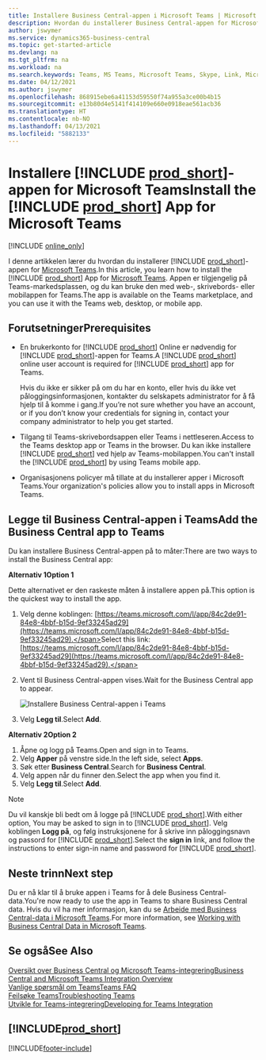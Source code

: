 ```yaml
---
title: Installere Business Central-appen i Microsoft Teams | Microsoft Docs
description: Hvordan du installerer Business Central-appen for Microsoft Teams.
author: jswymer
ms.service: dynamics365-business-central
ms.topic: get-started-article
ms.devlang: na
ms.tgt_pltfrm: na
ms.workload: na
ms.search.keywords: Teams, MS Teams, Microsoft Teams, Skype, Link, Microsoft 365, collaborate, collaboration, teamwork
ms.date: 04/12/2021
ms.author: jswymer
ms.openlocfilehash: 868915ebe6a41153d59550f74a955a3ce00b4b15
ms.sourcegitcommit: e13b80d4e5141f414109e660e0918eae561acb36
ms.translationtype: HT
ms.contentlocale: nb-NO
ms.lasthandoff: 04/13/2021
ms.locfileid: "5882133"
---
```

# <a name="install-the-prod_short-app-for-microsoft-teams"></a><span data-ttu-id="46864-103">Installere [!INCLUDE [prod_short](includes/prod_short.md)]-appen for Microsoft Teams</span><span class="sxs-lookup"><span data-stu-id="46864-103">Install the [!INCLUDE [prod_short](includes/prod_short.md)] App for Microsoft Teams</span></span>

[!INCLUDE [online_only](includes/online_only.md)]

<span data-ttu-id="46864-104">I denne artikkelen lærer du hvordan du installerer [!INCLUDE [prod_short](includes/prod_short.md)]-appen for [Microsoft Teams](https://www.microsoft.com/en-us/microsoft-365/microsoft-teams).</span><span class="sxs-lookup"><span data-stu-id="46864-104">In this article, you learn how to install the [!INCLUDE [prod_short](includes/prod_short.md)] App for [Microsoft Teams](https://www.microsoft.com/en-us/microsoft-365/microsoft-teams).</span></span> <span data-ttu-id="46864-105">Appen er tilgjengelig på Teams-markedsplassen, og du kan bruke den med web-, skrivebords- eller mobilappen for Teams.</span><span class="sxs-lookup"><span data-stu-id="46864-105">The app is available on the Teams marketplace, and you can use it with the Teams web, desktop, or mobile app.</span></span>

## <a name="prerequisites"></a><span data-ttu-id="46864-106">Forutsetninger</span><span class="sxs-lookup"><span data-stu-id="46864-106">Prerequisites</span></span>

- <span data-ttu-id="46864-107">En brukerkonto for [!INCLUDE [prod_short](includes/prod_short.md)] Online er nødvendig for [!INCLUDE [prod_short](includes/prod_short.md)]-appen for Teams.</span><span class="sxs-lookup"><span data-stu-id="46864-107">A [!INCLUDE [prod_short](includes/prod_short.md)] online user account is required for [!INCLUDE [prod_short](includes/prod_short.md)] app for Teams.</span></span>

    <span data-ttu-id="46864-108">Hvis du ikke er sikker på om du har en konto, eller hvis du ikke vet påloggingsinformasjonen, kontakter du selskapets administrator for å få hjelp til å komme i gang.</span><span class="sxs-lookup"><span data-stu-id="46864-108">If you’re not sure whether you have an account, or if you don’t know your credentials for signing in, contact your company administrator to help you get started.</span></span>

- <span data-ttu-id="46864-109">Tilgang til Teams-skrivebordsappen eller Teams i nettleseren.</span><span class="sxs-lookup"><span data-stu-id="46864-109">Access to the Teams desktop app or Teams in the browser.</span></span> <span data-ttu-id="46864-110">Du kan ikke installere [!INCLUDE [prod_short](includes/prod_short.md)] ved hjelp av Teams-mobilappen.</span><span class="sxs-lookup"><span data-stu-id="46864-110">You can't install the [!INCLUDE [prod_short](includes/prod_short.md)] by using Teams mobile app.</span></span>

- <span data-ttu-id="46864-111">Organisasjonens policyer må tillate at du installerer apper i Microsoft Teams.</span><span class="sxs-lookup"><span data-stu-id="46864-111">Your organization's policies allow you to install apps in Microsoft Teams.</span></span>

## <a name="add-the-business-central-app-to-teams"></a><span data-ttu-id="46864-112">Legge til Business Central-appen i Teams</span><span class="sxs-lookup"><span data-stu-id="46864-112">Add the Business Central app to Teams</span></span>

<span data-ttu-id="46864-113">Du kan installere Business Central-appen på to måter:</span><span class="sxs-lookup"><span data-stu-id="46864-113">There are two ways to install the Business Central app:</span></span>

<span data-ttu-id="46864-114">**Alternativ 1**</span><span class="sxs-lookup"><span data-stu-id="46864-114">**Option 1**</span></span>

<span data-ttu-id="46864-115">Dette alternativet er den raskeste måten å installere appen på.</span><span class="sxs-lookup"><span data-stu-id="46864-115">This option is the quickest way to install the app.</span></span>

1. <span data-ttu-id="46864-116">Velg denne koblingen: [https://teams.microsoft.com/l/app/84c2de91-84e8-4bbf-b15d-9ef33245ad29](https://teams.microsoft.com/l/app/84c2de91-84e8-4bbf-b15d-9ef33245ad29).</span><span class="sxs-lookup"><span data-stu-id="46864-116">Select this link: [https://teams.microsoft.com/l/app/84c2de91-84e8-4bbf-b15d-9ef33245ad29](https://teams.microsoft.com/l/app/84c2de91-84e8-4bbf-b15d-9ef33245ad29).</span></span>

2. <span data-ttu-id="46864-117">Vent til Business Central-appen vises.</span><span class="sxs-lookup"><span data-stu-id="46864-117">Wait for the Business Central app to appear.</span></span>

    ![Installere Business Central-appen i Teams](media/teams-install-app.png)

3. <span data-ttu-id="46864-119">Velg **Legg til**.</span><span class="sxs-lookup"><span data-stu-id="46864-119">Select **Add**.</span></span>

<span data-ttu-id="46864-120">**Alternativ 2**</span><span class="sxs-lookup"><span data-stu-id="46864-120">**Option 2**</span></span>

1. <span data-ttu-id="46864-121">Åpne og logg på Teams.</span><span class="sxs-lookup"><span data-stu-id="46864-121">Open and sign in to Teams.</span></span>
2. <span data-ttu-id="46864-122">Velg **Apper** på venstre side.</span><span class="sxs-lookup"><span data-stu-id="46864-122">In the left side, select **Apps**.</span></span>
3. <span data-ttu-id="46864-123">Søk etter **Business Central**.</span><span class="sxs-lookup"><span data-stu-id="46864-123">Search for **Business Central**.</span></span>
4. <span data-ttu-id="46864-124">Velg appen når du finner den.</span><span class="sxs-lookup"><span data-stu-id="46864-124">Select the app when you find it.</span></span>
5. <span data-ttu-id="46864-125">Velg **Legg til**.</span><span class="sxs-lookup"><span data-stu-id="46864-125">Select **Add**.</span></span>

> [!NOTE]
> <span data-ttu-id="46864-126">Du vil kanskje bli bedt om å logge på [!INCLUDE [prod_short](includes/prod_short.md)].</span><span class="sxs-lookup"><span data-stu-id="46864-126">With either option, You may be asked to sign in to [!INCLUDE [prod_short](includes/prod_short.md)].</span></span> <span data-ttu-id="46864-127">Velg koblingen **Logg på**, og følg instruksjonene for å skrive inn påloggingsnavn og passord for [!INCLUDE [prod_short](includes/prod_short.md)].</span><span class="sxs-lookup"><span data-stu-id="46864-127">Select the **sign in** link, and follow the instructions to enter sign-in name and password for [!INCLUDE [prod_short](includes/prod_short.md)].</span></span>

## <a name="next-step"></a><span data-ttu-id="46864-128">Neste trinn</span><span class="sxs-lookup"><span data-stu-id="46864-128">Next step</span></span>

<span data-ttu-id="46864-129">Du er nå klar til å bruke appen i Teams for å dele Business Central-data.</span><span class="sxs-lookup"><span data-stu-id="46864-129">You're now ready to use the app in Teams to share Business Central data.</span></span> <span data-ttu-id="46864-130">Hvis du vil ha mer informasjon, kan du se [Arbeide med Business Central-data i Microsoft Teams](across-working-with-teams.md).</span><span class="sxs-lookup"><span data-stu-id="46864-130">For more information, see [Working with Business Central Data in Microsoft Teams](across-working-with-teams.md).</span></span>

## <a name="see-also"></a><span data-ttu-id="46864-131">Se også</span><span class="sxs-lookup"><span data-stu-id="46864-131">See Also</span></span>

[<span data-ttu-id="46864-132">Oversikt over Business Central og Microsoft Teams-integrering</span><span class="sxs-lookup"><span data-stu-id="46864-132">Business Central and Microsoft Teams Integration Overview</span></span>](across-teams-overview.md)  
[<span data-ttu-id="46864-133">Vanlige spørsmål om Teams</span><span class="sxs-lookup"><span data-stu-id="46864-133">Teams FAQ</span></span>](teams-faq.md)  
[<span data-ttu-id="46864-134">Feilsøke Teams</span><span class="sxs-lookup"><span data-stu-id="46864-134">Troubleshooting Teams</span></span>](admin-teams-troubleshooting.md)  
[<span data-ttu-id="46864-135">Utvikle for Teams-integrering</span><span class="sxs-lookup"><span data-stu-id="46864-135">Developing for Teams Integration</span></span>](/dynamics365/business-central/dev-itpro/developer/devenv-develop-for-teams)  

## [!INCLUDE[prod_short](includes/free_trial_md.md)]  


[!INCLUDE[footer-include](includes/footer-banner.md)]